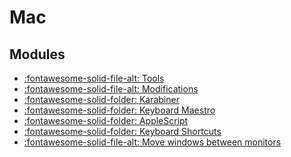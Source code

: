 Mac
===

Modules
---

- [:fontawesome-solid-file-alt: Tools](tools.md)
- [:fontawesome-solid-file-alt: Modifications](modifications.md)
- [:fontawesome-solid-folder: Karabiner](karabiner/index.md)
- [:fontawesome-solid-folder: Keyboard Maestro](keyboard-maestro/index.md)
- [:fontawesome-solid-folder: AppleScript](applescript/index.md)
- [:fontawesome-solid-folder: Keyboard Shortcuts](keyboard-shortcuts/index.md)
- [:fontawesome-solid-file-alt: Move windows between
    monitors](01-move-windows-between-monitors.md)
